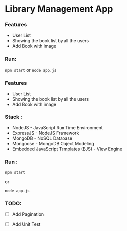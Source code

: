 # Library Management App

### Features
  - User List
  - Showing the book list by all the users
  - Add Book with image

### Run:
`npm start`
or
`node app.js`

### Features
  - User List
  - Showing the book list by all the users
  - Add Book with image
### Stack :
  - NodeJS - JavaScript Run Time Environment
  - ExpressJS - NodeJS Framework
  - MongoDB - NoSQL Database
  - Mongoose - MongoDB Object Modeling
  - Embedded JavaScript Templates (EJS) - View Engine
### Run :
`npm start`

or

`node app.js`

### TODO: 
- [ ] Add Pagination

- [ ] Add Unit Test